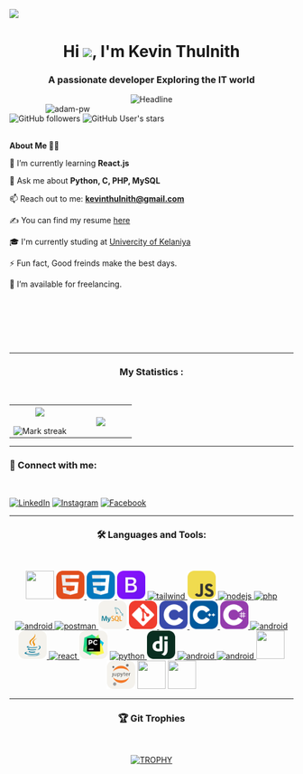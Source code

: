 ![](https://github.com/halfrost/halfrost/blob/master/icons/header_.png)
<h1 align="center">Hi <img src="https://media.giphy.com/media/hvRJCLFzcasrR4ia7z/giphy.gif" width="30">, I'm Kevin Thulnith</h1>
<h3 align="center">A passionate developer Exploring  the IT world</h3>

<div align=center>
    <img src="https://readme-typing-svg.herokuapp.com?color=%236FDA44&size=32&center=true&vCenter=true&width=600&height=50&lines=Programmer;Web+Developer;Open-Source+Enthusiast;IT+Student;Full-Stack+Developer;" alt="Headline" />
</div>  
<!---p align="center"><a href="https://arjuncvinod.github.io">Portfolio↗️</a></p--->
<!--img align="right" alt="Coding" width="400" src="https://octodex.github.com/images/daftpunktocat-guy.gif"-->
<img align="right" src="https://github.com/Adam-pw/Adam-pw/blob/main/animation_500_kxa883sd.gif" alt="adam-pw" width="440"/>

![GitHub followers](https://img.shields.io/github/followers/kevinThulnith?style=social) 
![GitHub User's stars](https://img.shields.io/github/stars/kevinThulnith?style=social)
<img src="https://komarev.com/ghpvc/?username=kevinThulnith" alt="" />

<br>**About Me 🧑‍💻**


   <!---p>🔭 I’m currently working on [My portfolio website](https://arjuncvinod.github.io)<p--->

   🌱 I’m currently learning **React.js**

   💬 Ask me about **Python, C, PHP, MySQL**

   📫 Reach out to me: **kevinthulnith@gmail.com**

   ✍ You can find my resume [here](--cvLink)

   🎓 I'm currently studing at [Univercity of Kelaniya](https://www.kln.ac.lk/) 

   ⚡ Fun fact, Good freinds make the best days.

   🤝 I’m available for freelancing.


<br><br><br><br><br>

---

<p align="center">
<h3 align="center"> My Statistics :</h3><br>
  <table align="center" border="0">
    <tr border="none">
      <td width="50%" align="center">
        <img  align="center"  src="https://github-readme-stats.vercel.app/api?username=kevinThulnith&theme=dark&show_icons=true&count_private=true" />
        <br></br>
        <img  title="🔥 Get streak stats for your profile at git.io/streak-stats" alt="Mark streak" src="https://github-readme-streak-stats.herokuapp.com/?user=kevinThulnith&theme=dark&hide_border=false" />   
      </td>
        <td width="50%" align="center">
        <img  align="center"  src="https://github-readme-stats.anuraghazra1.vercel.app/api/top-langs/?username=kevinThulnith&theme=dark&hide_border=false&no-bg=true&no-frame=true&langs_count=10"/>  
      </td>
    </tr>
  </table>
</p>

---

<h3>🔗 Connect with me:</h3><br>

[![LinkedIn](https://custom-icon-badges.demolab.com/badge/LinkedIn-0A66C2?logo=linkedin-white&logoColor=fff)]([#](https://www.linkedin.com/in/kevinuluwaduge/))
[![Instagram](https://img.shields.io/badge/Instagram-%23E4405F.svg?logo=Instagram&logoColor=white)](https://www.instagram.com/kevin_thulnith/)
[![Facebook](https://img.shields.io/badge/Facebook-%231877F2.svg?logo=Facebook&logoColor=white)](https://facebook.com/kevin.uluwaduge)

---

<h3 align="center">🛠️ Languages and Tools:</h3><br>
<p align="center">
<a href="https://github.com"><img src="https://github.com/Scar1109/skill-icons/blob/main/icons/Github-Dark.svg" width="50" height="50"/></a>    
<a href="https://www.w3.org/html/" target="_blank" rel="noreferrer"> <img src="https://github.com/tandpfun/skill-icons/blob/main/icons/HTML.svg" alt="html5" width="50" height="50"/> </a> 
<a href="https://www.w3schools.com/css/" target="_blank" rel="noreferrer"> <img src="https://github.com/tandpfun/skill-icons/blob/main/icons/CSS.svg" alt="css3" width="50" height="50"/> </a> 
<a href="https://getbootstrap.com" target="_blank" rel="noreferrer"> <img src="https://github.com/tandpfun/skill-icons/blob/main/icons/Bootstrap.svg" alt="bootstrap" width="50" height="50"/> </a> 
<a href="https://tailwindcss.com/" target="_blank" rel="noreferrer"> <img src="https://github.com/Scar1109/skill-icons/blob/Scar1109/icons/TailwindCSS-Light.svg" alt="tailwind" width="50" height="50"/> </a> 
<a href="https://developer.mozilla.org/en-US/docs/Web/JavaScript" target="_blank" rel="noreferrer"> <img src="https://github.com/tandpfun/skill-icons/blob/main/icons/JavaScript.svg" alt="javascript" width="50" height="50"/> </a> 
<a href="https://nodejs.org" target="_blank" rel="noreferrer"> <img src="https://github.com/Scar1109/skill-icons/blob/main/icons/NodeJS-Light.svg" alt="nodejs" width="50" height="50"/> </a> 
<a href="https://www.php.net" target="_blank" rel="noreferrer"> <img src="https://github.com/Scar1109/skill-icons/blob/Scar1109/icons/PHP-Light.svg" alt="php" width="50" height="50"/> </a> 
<a href="https://laravel.com" target="_blank" rel="noreferrer"> <img src="https://github.com/Scar1109/skill-icons/blob/59059d9d1a2c092696dc66e00931cc1181a4ce1f/icons/Laravel-Dark.svg" alt="android" width="50" height="50"/> </a>
<a href="https://postman.com" target="_blank" rel="noreferrer"> <img src="https://github.com/Scar1109/skill-icons/blob/main/icons/Postman.svg" alt="postman" width="50" height="50"/> </a> 
<a href="https://www.mysql.com/" target="_blank" rel="noreferrer"> <img src="https://github.com/tandpfun/skill-icons/blob/main/icons/MySQL-Light.svg" alt="mysql" width="50" height="50"/> </a> 
<a href="https://git-scm.com/" target="_blank" rel="noreferrer"> <img src="https://github.com/tandpfun/skill-icons/blob/main/icons/Git.svg" alt="git" width="50" height="50"/> </a> 
<a href="https://www.cprogramming.com/" target="_blank" rel="noreferrer"> <img src="https://github.com/tandpfun/skill-icons/blob/main/icons/C.svg" alt="c" width="50" height="50"/> </a> 
<a href="https://www.w3schools.com/cpp/" target="_blank" rel="noreferrer"> <img src="https://github.com/tandpfun/skill-icons/blob/main/icons/CPP.svg" alt="cplusplus" width="50" height="50"/> </a>
<a href="https://www.w3schools.com/cs/" target="_blank" rel="noreferrer"> <img src="https://github.com/LelouchFR/skill-icons/blob/main/assets/cs.svg" alt="cplusplus" width="50" height="50"/> </a>
<a href="https://developer.android.com" target="_blank" rel="noreferrer"> <img src="https://github.com/Scar1109/skill-icons/blob/main/icons/AndroidStudio-Light.svg" alt="android" width="50" height="50"/> </a> 
<a href="https://www.java.com" target="_blank" rel="noreferrer"> <img src="https://github.com/tandpfun/skill-icons/blob/main/icons/Java-Light.svg" alt="java" width="50" height="50"/> </a> 
<a href="https://reactjs.org/" target="_blank" rel="noreferrer"> <img src="https://github.com/Scar1109/skill-icons/blob/main/icons/React-Dark.svg" alt="react" width="50" height="50"/> </a> 
<a href="https://www.jetbrains.com/pycharm/"><img src="https://github.com/tandpfun/skill-icons/blob/main/icons/PyCharm-Light.svg" width="50" height="50"/></a>
<a href="https://www.python.org" target="_blank" rel="noreferrer"> <img src="https://github.com/Scar1109/skill-icons/blob/main/icons/Python-Light.svg" alt="python" width="50" height="50"/> </a> 
<a href="https://www.djangoproject.com/" target="_blank" rel="noreferrer"> <img src="https://github.com/tandpfun/skill-icons/blob/main/icons/Django.svg" alt="django" width="50" height="50"/> </a> 
<a href="https://code.visualstudio.com/" target="_blank" rel="noreferrer"> <img src="https://github.com/Scar1109/skill-icons/blob/59059d9d1a2c092696dc66e00931cc1181a4ce1f/icons/VSCode-Light.svg" alt="android" width="50" height="50"/> </a> 
<a href="https://visualstudio.microsoft.com/" target="_blank" rel="noreferrer"> <img src="https://github.com/Scar1109/skill-icons/blob/59059d9d1a2c092696dc66e00931cc1181a4ce1f/icons/VisualStudio-Light.svg" alt="android" width="50" height="50"/> </a> 
<a href="https://vite.dev/"><img src="https://github.com/Scar1109/skill-icons/blob/main/icons/Vite-Dark.svg" width="50" height="50"/></a>
<a href="https://jupyter.org/"><img src="https://github.com/LelouchFR/skill-icons/blob/main/assets/jupyter-light.svg" width="50" height="50"/></a>
<a href="https://nodejs.org/en/download"><img src="https://github.com/Scar1109/skill-icons/blob/main/icons/NodeJS-Dark.svg" width="50" height="50"/></a>
<a href="https://nodejs.org/en/download"><img src="https://github.com/Scar1109/skill-icons/blob/main/icons/SQLite.svg" width="50" height="50"/></a>
</p>

---
<h3 align=center>🏆 Git Trophies</h3><br>
<p align=center>
  <a href="https://github.com/ryo-ma/github-profile-trophy" title="Go to Source">
      <img align="center" src="https://github-profile-trophy.vercel.app/?username=kevinThulnith&theme=radical&margin-h=15&margin-w=5&no-bg=true" alt="TROPHY" />
    </a>
</p>
